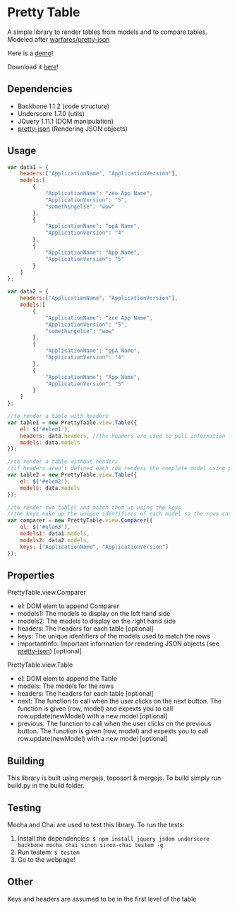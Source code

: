 # Pretty Table
A simple library to render tables from models and to compare tables. Modeled after [warfares/pretty-json](https://github.com/warfares/pretty-json)  
  
Here is a [demo](https://jacsmith21.github.io/pretty-table/)!

Download it [here](https://raw.githubusercontent.com/jacsmith21/pretty-table/master/build/pretty-table.min.js)!

## Dependencies

* Backbone 1.1.2 (code structure) 
* Underscore 1.7.0 (utils)
* JQuery 1.11.1 (DOM manipulation)
* [pretty-json](https://github.com/jacsmith21/pretty-json) (Rendering JSON objects)

## Usage

```javascript
var data1 = {
    headers:["ApplicationName", "ApplicationVersion"],
    models:[
        {
            "ApplicationName": "zee App Name",
            "ApplicationVersion": "5",
            "somethingelse": "wow"
        },
        {
            "ApplicationName": "ppA Name",
            "ApplicationVersion": "4"
        },
        {
            "ApplicationName": "App Name",
            "ApplicationVersion": "5"
        }
    ]
};

var data2 = {
    headers:["ApplicationName", "ApplicationVersion"],
    models:[
        {
            "ApplicationName": "zee App Name",
            "ApplicationVersion": "5",
            "somethingelse": "wow"
        },
        {
            "ApplicationName": "ppA Name",
            "ApplicationVersion": "4"
        },
        {
            "ApplicationName": "App Name",
            "ApplicationVersion": "5"
        }
    ]
};

//to render a table with headers
var table1 = new PrettyTable.view.Table({
    el: $('#elem1'),
    headers: data.headers, //the headers are used to pull information from the model
    models: data.models
});

//to render a table without headers
//if headers aren't defined each row renders the complete model using pretty-json
var table2 = new PrettyTable.view.Table({
    el: $('#elem2'),
    models: data.models 
});

//to render two tables and match them up using the keys
//the keys make up the unique identifiers of each model so the rows can be matched
var comparer = new PrettyTable.view.Comparer({
    el: $('#elem3'),
    models1: data1.models,
    models2: data2.models,
    keys: ["ApplicationName", "ApplicationVersion"]
});

```

## Properties

PrettyTable.view.Comparer
* el: DOM elem to append Comparer
* models1: The models to display on the left hand side
* models2: The models to display on the right hand side
* headers: The headers for each table [optional]
* keys: The unique identifiers of the models used to match the rows
* importantInfo: Important information for rendering JSON objects (see [pretty-json](https://github.com/jacsmith21/pretty-json)) [optional]

PrettyTable.view.Table
* el: DOM elem to append the Table
* models: The models for the rows
* headers: The headers for each table [optional]
* next: The function to call when the user clicks on the next button. The function is given (row, model) and expexts you to call row.update(newModel) with a new model [optional]
* previous: The function to call when the user clicks on the previous button. The function is given (row, model) and expexts you to call row.update(newModel) with a new model [optional]

## Building

This library is built using mergejs, toposort & mergejs. To build simply run build.py in the build folder.

## Testing

Mocha and Chai are used to test this library. To run the tests:

1. Install the dependencies: `$ npm install jquery jsdom underscore backbone mocha chai sinon sinon-chai testem -g`
2. Run testem: `$ testem`
3. Go to the webpage!

## Other

Keys and headers are assumed to be in the first level of the table
